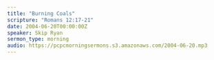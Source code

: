 ```yaml
---
title: "Burning Coals"
scripture: "Romans 12:17-21"
date: 2004-06-20T00:00:00Z
speaker: Skip Ryan
sermon_type: morning
audio: https://pcpcmorningsermons.s3.amazonaws.com/2004-06-20.mp3 
---
```



